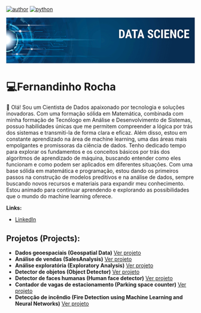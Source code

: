 

[![author](https://img.shields.io/badge/author-FernandinhoRocha-red.svg)](https://www.linkedin.com/in/fernandinho-rocha/)
[![python](https://img.shields.io/badge/python-3.12.0-blue.svg)](https://www.python.org/downloads/release/python-3120/)

<p align="center">
  <img src="banner.png" >
</p>

# 💻Fernandinho Rocha 

👋 Olá! Sou um Cientista de Dados apaixonado por tecnologia e soluções inovadoras. Com uma formação sólida em Matemática, combinada com minha formação de Tecnólogo em Análise e Desenvolvimento de Sistemas, possuo habilidades únicas que me permitem compreender a lógica por trás dos sistemas e transmiti-la de forma clara e eficaz. Além disso, estou em constante aprendizado na área de machine learning, uma das áreas mais empolgantes e promissoras da ciência de dados. Tenho dedicado tempo para explorar os fundamentos e os conceitos básicos por trás dos algoritmos de aprendizado de máquina, buscando entender como eles funcionam e como podem ser aplicados em diferentes situações. Com uma base sólida em matemática e programação, estou dando os primeiros passos na construção de modelos preditivos e na análise de dados, sempre buscando novos recursos e materiais para expandir meu conhecimento. Estou animado para continuar aprendendo e explorando as possibilidades que o mundo do machine learning oferece.

**Links:**

* [LinkedIn](https://www.linkedin.com/in/fernandinho-rocha/)



## Projetos (Projects):

* **Dados geoespaciais (Geospatial Data)** [Ver projeto](https://github.com/Fernandinho937/Data-Science/tree/main/dados-geoespaciais)
* **Análise de vendas (SalesAnalysis)** [Ver projeto](https://github.com/Fernandinho937/Data-Science/tree/main/salesanalysis-dash)
* **Análise exploratória (Exploratory Analysis)** [Ver projeto](https://github.com/Fernandinho937/Data-Science/tree/main/Exploratory-Analysis)
* **Detector de objetos (Object Detector)** [Ver projeto](https://github.com/Fernandinho937/Data-Science/tree/main/detector_ssd_mobilenet)
* **Detector de faces humanas (Human face detector)** [Ver projeto](https://github.com/Fernandinho937/Data-Science/blob/main/Deteccao_de_faces.ipynb)
* **Contador de vagas de estacionamento (Parking space counter)** [Ver projeto](https://github.com/Fernandinho937/Data-Science/tree/main/Contador-Vagas-Estacionamento)
* **Detecção de incêndio (Fire Detection using Machine Learning and Neural Networks)** [Ver projeto](https://github.com/Fernandinho937/Data-Science/blob/main/deteccao-de-incendio/fire_detect.ipynb)
